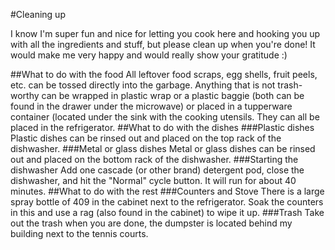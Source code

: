 #Cleaning up

I know I'm super fun and nice for letting you cook here and hooking you up with all the ingredients and stuff, but please clean up when you're done! It would make me very happy and would really show your gratitude :)

##What to do with the food
All leftover food scraps, egg shells, fruit peels, etc. can be tossed directly into the garbage. Anything that is not trash-worthy can be wrapped in plastic wrap or a plastic baggie (both can be found in the drawer under the microwave) or placed in a tupperware container (located under the sink with the cooking utensils. They can all be placed in the refrigerator.
##What to do with the dishes
###Plastic dishes
Plastic dishes can be rinsed out and placed on the top rack of the dishwasher.
###Metal or glass dishes
Metal or glass dishes can be rinsed out and placed on the bottom rack of the dishwasher.
###Starting the dishwasher
Add one cascade (or other brand) detergent pod, close the dishwasher, and hit the "Normal" cycle button. It will run for about 40 minutes.
##What to do with the rest
###Counters and Stove
There is a large spray bottle of 409 in the cabinet next to the refrigerator. Soak the counters in this and use a rag (also found in the cabinet) to wipe it up.
###Trash
Take out the trash when you are done, the dumpster is located behind my building next to the tennis courts. 
